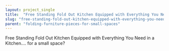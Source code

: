 ```yaml
---
layout: project_single
title:  "Free Standing Fold Out Kitchen Equipped with Everything You Need in a Kitchen.... for a small space?"
slug: "free-standing-fold-out-kitchen-equipped-with-everything-you-need-in-a-kitchen-for-a"
parent: "folding-furniture-pieces-for-small-spaces"
---
```

Free Standing Fold Out Kitchen Equipped with Everything You Need in a Kitchen.... for a small space?